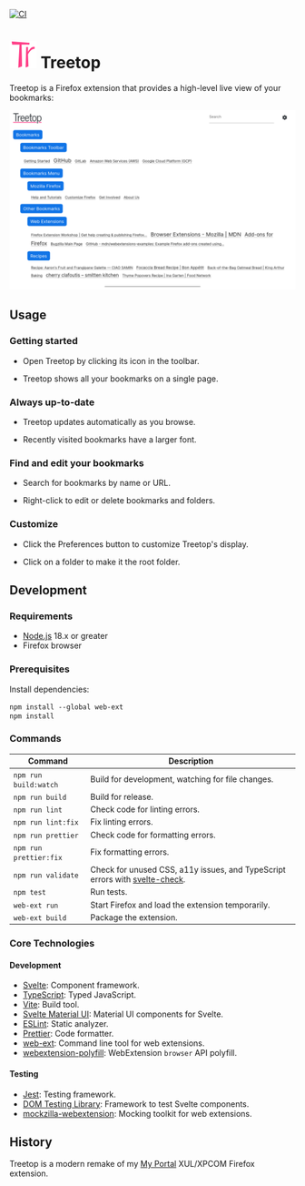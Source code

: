 [![CI](https://github.com/msmolens/treetop/workflows/CI/badge.svg)](https://github.com/msmolens/treetop/actions?query=workflow%3ACI)

# ![Treetop logo](src/icons/generated/icons/icon48.png) Treetop

Treetop is a Firefox extension that provides a high-level live view of your bookmarks:

![Screenshot of Treetop](images/screenshots/treetop.png)

## Usage

### Getting started

- Open Treetop by clicking its icon in the toolbar.

- Treetop shows all your bookmarks on a single page.

### Always up-to-date

- Treetop updates automatically as you browse.

- Recently visited bookmarks have a larger font.

### Find and edit your bookmarks

- Search for bookmarks by name or URL.

- Right-click to edit or delete bookmarks and folders.

### Customize

- Click the Preferences button to customize Treetop's display.

- Click on a folder to make it the root folder.

## Development

### Requirements

- [Node.js](https://nodejs.org/) 18.x or greater
- Firefox browser

### Prerequisites

Install dependencies:

```
npm install --global web-ext
npm install
```

### Commands

| Command                | Description                                                                                                                                                 |
| ---------------------- | ----------------------------------------------------------------------------------------------------------------------------------------------------------- |
| `npm run build:watch`  | Build for development, watching for file changes.                                                                                                           |
| `npm run build`        | Build for release.                                                                                                                                          |
| `npm run lint`         | Check code for linting errors.                                                                                                                              |
| `npm run lint:fix`     | Fix linting errors.                                                                                                                                         |
| `npm run prettier`     | Check code for formatting errors.                                                                                                                           |
| `npm run prettier:fix` | Fix formatting errors.                                                                                                                                      |
| `npm run validate`     | Check for unused CSS, a11y issues, and TypeScript errors with [svelte-check](https://github.com/sveltejs/language-tools/tree/master/packages/svelte-check). |
| `npm test`             | Run tests.                                                                                                                                                  |
| `web-ext run`          | Start Firefox and load the extension temporarily.                                                                                                           |
| `web-ext build`        | Package the extension.                                                                                                                                      |

### Core Technologies

#### Development

- [Svelte](https://svelte.dev/): Component framework.
- [TypeScript](https://www.typescriptlang.org/): Typed JavaScript.
- [Vite](https://vitejs.dev/): Build tool.
- [Svelte Material UI](https://sveltematerialui.com/): Material UI components for Svelte.
- [ESLint](https://eslint.org/): Static analyzer.
- [Prettier](https://prettier.io/): Code formatter.
- [web-ext](https://github.com/mozilla/web-ext): Command line tool for web extensions.
- [webextension-polyfill](https://github.com/mozilla/webextension-polyfill): WebExtension `browser` API polyfill.

#### Testing

- [Jest](https://jestjs.io/): Testing framework.
- [DOM Testing Library](https://testing-library.com/): Framework to test Svelte components.
- [mockzilla-webextension](https://lusito.github.io/mockzilla-webextension/): Mocking toolkit for web extensions.

## History

Treetop is a modern remake of my [My Portal](https://github.com/msmolens/myportal)
XUL/XPCOM Firefox extension.
